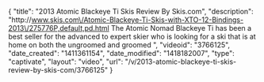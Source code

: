 {
    "title": "2013 Atomic Blackeye Ti Skis Review By Skis.com",
    "description": "http:\/\/www.skis.com\/Atomic-Blackeye-Ti-Skis-with-XTO-12-Bindings-2013\/275776P,default,pd.html  The Atomic Nomad Blackeye Ti has been a best seller for the advanced to expert skier who is looking for a ski that is at home on both the ungroomed and groomed ",
    "videoid": "3766125",
    "date_created": "1411361154",
    "date_modified": "1418182007",
    "type": "captivate",
    "layout": "video",
    "url": "\/v\/2013-atomic-blackeye-ti-skis-review-by-skis-com\/3766125"
}